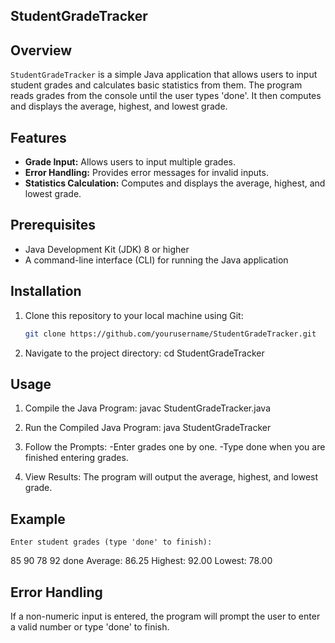 ## StudentGradeTracker

## Overview

`StudentGradeTracker` is a simple Java application that allows users to input student grades and calculates basic statistics from them. The program reads grades from the console until the user types 'done'. It then computes and displays the average, highest, and lowest grade.

## Features

- **Grade Input:** Allows users to input multiple grades.
- **Error Handling:** Provides error messages for invalid inputs.
- **Statistics Calculation:** Computes and displays the average, highest, and lowest grade.

## Prerequisites

- Java Development Kit (JDK) 8 or higher
- A command-line interface (CLI) for running the Java application

## Installation

1. Clone this repository to your local machine using Git:
   ```sh
   git clone https://github.com/yourusername/StudentGradeTracker.git

2. Navigate to the project directory:
   cd StudentGradeTracker

## Usage

1. Compile the Java Program:
   javac StudentGradeTracker.java

2. Run the Compiled Java Program:
   java StudentGradeTracker

3. Follow the Prompts:
   -Enter grades one by one.
   -Type done when you are finished entering grades.

4. View Results: The program will output the average, highest, and lowest grade.

## Example
    Enter student grades (type 'done' to finish):
85
90
78
92
done
Average: 86.25
Highest: 92.00
Lowest: 78.00

## Error Handling

If a non-numeric input is entered, the program will prompt the user to enter a valid number or type 'done' to finish.

